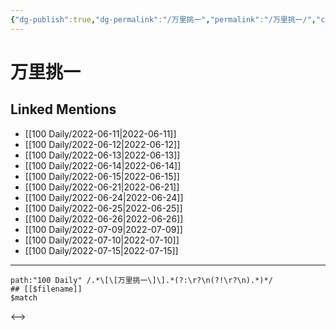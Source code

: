 ```yaml
---
{"dg-publish":true,"dg-permalink":"/万里挑一","permalink":"/万里挑一/","created":"2022-12-04T23:21:41.000+08:00","updated":"2023-01-04T13:08:07.945+08:00"}
---
```


# 万里挑一

## Linked Mentions
- [[100 Daily/2022-06-11\|2022-06-11]]
- [[100 Daily/2022-06-12\|2022-06-12]]
- [[100 Daily/2022-06-13\|2022-06-13]]
- [[100 Daily/2022-06-14\|2022-06-14]]
- [[100 Daily/2022-06-15\|2022-06-15]]
- [[100 Daily/2022-06-21\|2022-06-21]]
- [[100 Daily/2022-06-24\|2022-06-24]]
- [[100 Daily/2022-06-25\|2022-06-25]]
- [[100 Daily/2022-06-26\|2022-06-26]]
- [[100 Daily/2022-07-09\|2022-07-09]]
- [[100 Daily/2022-07-10\|2022-07-10]]
- [[100 Daily/2022-07-15\|2022-07-15]]


---

```expander
path:"100 Daily" /.*\[\[万里挑一\]\].*(?:\r?\n(?!\r?\n).*)*/
## [[$filename]]
$match
```

<-->